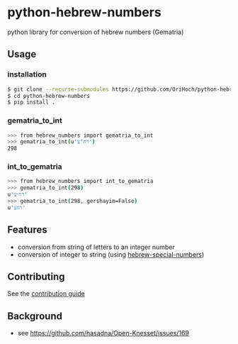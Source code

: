 # python-hebrew-numbers
python library for conversion of hebrew numbers (Gematria)

## Usage

### installation
```bash
$ git clone --recurse-submodules https://github.com/OriHoch/python-hebrew-numbers.git
$ cd python-hebrew-numbers
$ pip install .
```

### gematria_to_int
```bash
>>> from hebrew_numbers import gematria_to_int
>>> gematria_to_int(u'רח"צ')
298
```

### int_to_gematria
```bash
>>> from hebrew_numbers import int_to_gematria
>>> gematria_to_int(298)
u'רח״צ'
>>> gematria_to_int(298, gershayim=False)
u'רחצ'
```

## Features
* conversion from string of letters to an integer number
* conversion of integer to string (using [hebrew-special-numbers](https://github.com/chaimleib/hebrew-special-numbers))

## Contributing
See the [contribution guide](CONTRIBUTING.md)

## Background
* see https://github.com/hasadna/Open-Knesset/issues/169
